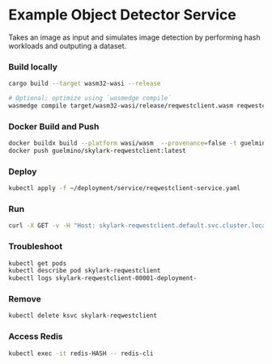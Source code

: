 # Example Object Detector Service
Takes an image as input and simulates image detection by performing hash workloads and outputing a dataset.

### Build locally
```bash
cargo build --target wasm32-wasi --release

# Optional: optimize using `wasmedge compile`
wasmedge compile target/wasm32-wasi/release/reqwestclient.wasm reqwestclient.wasm
```
### Docker Build and Push
```bash
docker buildx build --platform wasi/wasm  --provenance=false -t guelmino/skylark-reqwestclient:latest .
docker push guelmino/skylark-reqwestclient:latest
```
### Deploy
```bash
kubectl apply -f ~/deployment/service/reqwestclient-service.yaml
```
### Run
```bash
curl -X GET -v -H "Host: skylark-reqwestclient.default.svc.cluster.local" http://10.152.183.152
```
### Troubleshoot
```bash
kubectl get pods
kubectl describe pod skylark-reqwestclient
kubectl logs skylark-reqwestclient-00001-deployment-
```
### Remove
```bash
kubectl delete ksvc skylark-reqwestclient
```
### Access Redis
```bash
kubectl exec -it redis-HASH -- redis-cli
```


